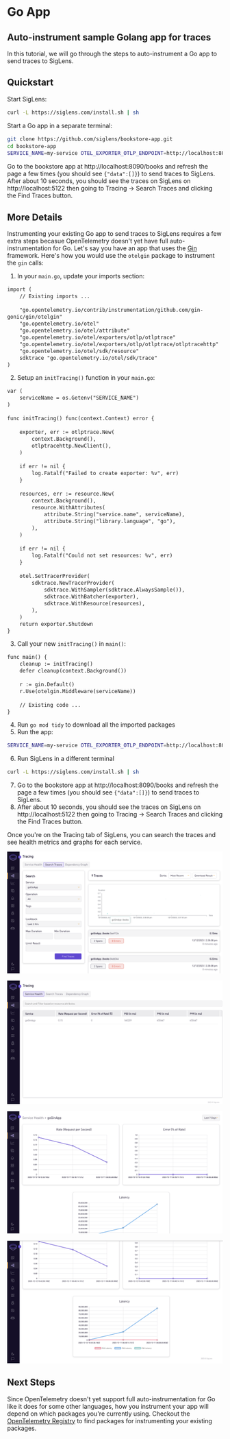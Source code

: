 # Go App

## Auto-instrument sample Golang app for traces

In this tutorial, we will go through the steps to auto-instrument a Go app to send traces to SigLens.

## Quickstart
Start SigLens:
```bash
curl -L https://siglens.com/install.sh | sh
```

Start a Go app in a separate terminal:
```bash
git clone https://github.com/siglens/bookstore-app.git
cd bookstore-app
SERVICE_NAME=my-service OTEL_EXPORTER_OTLP_ENDPOINT=http://localhost:8081/otlp go run main.go
```

Go to the bookstore app at http://localhost:8090/books and refresh the page a few times (you should see `{"data":[]}`) to send traces to SigLens.
After about 10 seconds, you should see the traces on SigLens on http://localhost:5122 then going to Tracing -> Search Traces and clicking the Find Traces button.

## More Details
Instrumenting your existing Go app to send traces to SigLens requires a few extra steps becasue OpenTelemetry doesn't yet have full auto-instrumentation for Go.
Let's say you have an app that uses the [Gin](https://gin-gonic.com/) framework.
Here's how you would use the `otelgin` package to instrument the `gin` calls:

1. In your `main.go`, update your imports section:
```golang
import (
    // Existing imports ...

    "go.opentelemetry.io/contrib/instrumentation/github.com/gin-gonic/gin/otelgin"
    "go.opentelemetry.io/otel"
    "go.opentelemetry.io/otel/attribute"
    "go.opentelemetry.io/otel/exporters/otlp/otlptrace"
    "go.opentelemetry.io/otel/exporters/otlp/otlptrace/otlptracehttp"
    "go.opentelemetry.io/otel/sdk/resource"
    sdktrace "go.opentelemetry.io/otel/sdk/trace"
)
```

2. Setup an `initTracing()` function in your `main.go`:
```golang
var (
	serviceName = os.Getenv("SERVICE_NAME")
)

func initTracing() func(context.Context) error {

	exporter, err := otlptrace.New(
		context.Background(),
		otlptracehttp.NewClient(),
	)

	if err != nil {
		log.Fatalf("Failed to create exporter: %v", err)
	}

	resources, err := resource.New(
		context.Background(),
		resource.WithAttributes(
			attribute.String("service.name", serviceName),
			attribute.String("library.language", "go"),
		),
	)

	if err != nil {
		log.Fatalf("Could not set resources: %v", err)
	}

	otel.SetTracerProvider(
		sdktrace.NewTracerProvider(
			sdktrace.WithSampler(sdktrace.AlwaysSample()),
			sdktrace.WithBatcher(exporter),
			sdktrace.WithResource(resources),
		),
	)
	return exporter.Shutdown
}
```

3. Call your new `initTracing()` in `main()`:

```golang
func main() {
    cleanup := initTracing()
    defer cleanup(context.Background())

    r := gin.Default()
    r.Use(otelgin.Middleware(serviceName))

    // Existing code ...
}
```

4. Run `go mod tidy` to download all the imported packages
5. Run the app:
```bash
SERVICE_NAME=my-service OTEL_EXPORTER_OTLP_ENDPOINT=http://localhost:8081/otlp go run main.go
```
6. Run SigLens in a different terminal
```bash
curl -L https://siglens.com/install.sh | sh
```
7. Go to the bookstore app at http://localhost:8090/books and refresh the page a few times (you should see `{"data":[]}`) to send traces to SigLens.
8. After about 10 seconds, you should see the traces on SigLens on http://localhost:5122 then going to Tracing -> Search Traces and clicking the Find Traces button.

Once you're on the Tracing tab of SigLens, you can search the traces and see health metrics and graphs for each service.

![search-go](../tutorials/search-traces-go.png)

![metrics-go](../tutorials/metrics-go.png)

![metrics-go-graph-1](../tutorials/go-graph-1.png)

![metrics-go-graph-2](../tutorials/go-graph-2.png)

## Next Steps
Since OpenTelemetry doesn't yet support full auto-instrumentation for Go like it does for some other languages, how you instrument your app will depend on which packages you're currently using.
Checkout the [OpenTelemetry Registry](https://opentelemetry.io/ecosystem/registry/) to find packages for instrumenting your existing packages.